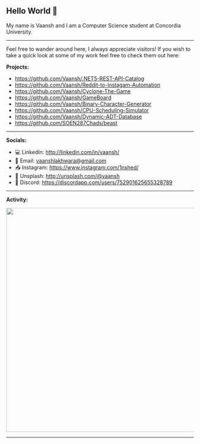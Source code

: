 ## Hello World 👋

My name is Vaansh and I am a Computer Science student at Concordia University.

---

Feel free to wander around here, I always appreciate visitors! If you wish to take a quick look at some of my work feel free to check them out here:

**Projects:**

- https://github.com/Vaansh/.NET5-REST-API-Catalog
- https://github.com/Vaansh/Reddit-to-Instagam-Automation
- https://github.com/Vaansh/Cyclone-The-Game
- https://github.com/Vaansh/GameBoard
- https://github.com/Vaansh/Binary-Character-Generator
- https://github.com/Vaansh/CPU-Scheduling-Simulator
- https://github.com/Vaansh/Dynamic-ADT-Database
- https://github.com/SOEN287Chads/beast

---
**Socials:**

- 💻 LinkedIn: http://linkedin.com/in/vaansh/
- 📧 Email: vaanshlakhwara@gmail.com
- 📥 Instagram: https://www.instagram.com/1nshed/
- 📸 Unsplash: http://unsplash.com/@vaansh
- 🤠 Discord: https://discordapp.com/users/752901625655328789
---

**Activity:**

<center>
  <a href="https://wakatime.com"><img src="https://wakatime.com/share/@64bf6966-7808-4cb0-8971-3e51af53445f/6acf2fb6-ba96-420a-b9cb-a373bd912c90.png" width="600"/></a>
</center>

---

